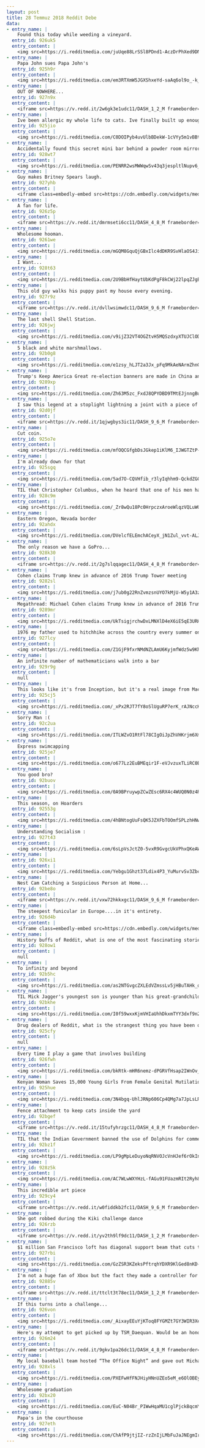 ```yaml
---
layout: post
title: 28 Temmuz 2018 Reddit Debe
data:
- entry_name: |
    Found this today while weeding a vineyard.
  entry_id: 926uk5
  entry_content: |
    <img src=https://i.redditmedia.com/juUqe88LrSSl8PDnd1-AczDrPhXed9DNjgQ51AKD40Y.jpg?s=8c3c8e1e877a83db39797914e86b35b8 frameborder=0>
- entry_name: |
    Papa John sues Papa John's
  entry_id: 925h9r
  entry_content: |
    <img src=https://i.redditmedia.com/em3RTXmW5JGXShxeYd-saAq6ol9o_-k_-EMB9uAG6HM.jpg?s=64f2ac6c9b8be077f1374e095cc3d16a frameborder=0>
- entry_name: |
    OUT OF NOWHERE...
  entry_id: 927n9x
  entry_content: |
    <iframe src=https://v.redd.it/2w6gk3e1udc11/DASH_1_2_M frameborder=0></iframe>
- entry_name: |
    Ive been allergic my whole life to cats. Ive finally built up enough of an immunity through injections. Reddit, please welcome my first rescue kitty, Legolas.
  entry_id: 925jio
  entry_content: |
    <img src=https://i.redditmedia.com/C0DOIPyb4uvUlbBDekW-1cVYy5m1vBBtznBjyQ-pX3M.jpg?s=3ef17424414bb13e1c9549dd78da79d6 frameborder=0>
- entry_name: |
    Accidentally found this secret mini bar behind a powder room mirror at a friend’s house
  entry_id: 928wt7
  entry_content: |
    <img src=https://i.redditmedia.com/PENRR2wsMWWqwSv43q3jespltlNupv6_Nb_MpTU_rlQ.jpg?s=138985af97a45fa39fbc962873a16ca8 frameborder=0>
- entry_name: |
    Guy makes Britney Spears laugh.
  entry_id: 927yhb
  entry_content: |
    <iframe class=embedly-embed src=https://cdn.embedly.com/widgets/media.html?src=https%3A%2F%2Fwww.youtube.com%2Fembed%2Fc_sXhn8Omn8%3Ffeature%3Doembed&url=http%3A%2F%2Fwww.youtube.com%2Fwatch%3Fv%3Dc_sXhn8Omn8&image=https%3A%2F%2Fi.ytimg.com%2Fvi%2Fc_sXhn8Omn8%2Fhqdefault.jpg&key=522baf40bd3911e08d854040d3dc5c07&type=text%2Fhtml&schema=youtube width=600 height=338 scrolling=no frameborder=0 allow=autoplay; fullscreen allowfullscreen=true></iframe>
- entry_name: |
    A fan for life.
  entry_id: 926z5p
  entry_content: |
    <iframe src=https://v.redd.it/dmrmseti6cc11/DASH_4_8_M frameborder=0></iframe>
- entry_name: |
    Wholesome hooman.
  entry_id: 9261we
  entry_content: |
    <img src=https://i.redditmedia.com/mGQM8GquQjGBxIlc4dDKR9SvHlaOS4JidD3N3M9sFWw.jpg?s=3b174fedeb55b8fd99e7478d0da6cbb9 frameborder=0>
- entry_name: |
    I Want...
  entry_id: 928t63
  entry_content: |
    <img src=https://i.redditmedia.com/2U9BbHfHaytUbKdPgF8kCWj22lpqZJgE9GYGj55lMPw.jpg?s=becbe32922282169c58b139ffd4cebf7 frameborder=0>
- entry_name: |
    This old guy walks his puppy past my house every evening.
  entry_id: 927r9z
  entry_content: |
    <iframe src=https://v.redd.it/dvllwsimwdc11/DASH_9_6_M frameborder=0></iframe>
- entry_name: |
    The last shell Shell Station.
  entry_id: 926jwj
  entry_content: |
    <img src=https://i.redditmedia.com/v9ijZ32VT4OGZtvH5MQSzdxyXTUJClODZfbusaKKIU0.jpg?s=6807e0bbdc3adb3f79718c581187b003 frameborder=0>
- entry_name: |
    5 black and white marshmallows.
  entry_id: 92b0g8
  entry_content: |
    <img src=https://i.redditmedia.com/e1zsy_hLJT2a3Jx_pFq9MkAeNArmZhnGbLzwnLUNUNo.jpg?s=8305529d0a4f9606fa62e6bfea04dfa3 frameborder=0>
- entry_name: |
    Trump's Keep America Great re-election banners are made in China and were mass produced to avoid trade war tariffs
  entry_id: 9289xp
  entry_content: |
    <img src=https://i.redditmedia.com/Zh63M5zc_FxdJ8QPYDBD9TMtEJjnngBuG1J3mMTT1HA.jpg?s=dba188bbf18c5a349d5b10b849ebe5a4 frameborder=0>
- entry_name: |
    I saw this legend at a stoplight lightning a joint with a piece of glass. I will never be as rad as this guy.
  entry_id: 92d0jf
  entry_content: |
    <iframe src=https://v.redd.it/1qjwgbys3ic11/DASH_9_6_M frameborder=0></iframe>
- entry_name: |
    Cut coin.
  entry_id: 925o7e
  entry_content: |
    <img src=https://i.redditmedia.com/mfOQCGfgbDsJGkep1iKlM6_IJWGTZtP-UmVUvKQZ26A.jpg?s=6b664a52610689a2174fe38c12110e0f frameborder=0>
- entry_name: |
    I'm already down for that
  entry_id: 925sgq
  entry_content: |
    <img src=https://i.redditmedia.com/5ad7O-CQVHfib_r3lyIqhhm9-QckdZGCmKyoy6lIlFw.png?s=28b4fbc28373429f8f9cb8aeee8bd3ea frameborder=0>
- entry_name: |
    TIL that Christopher Columbus, when he heard that one of his men had sighted land in the Americas (earning a lifetime pension for it), claimed that he had seen it the day before but simply not bothered to mention it, and was given the pension instead.
  entry_id: 928c9m
  entry_content: |
    <img src=https://i.redditmedia.com/_Zr8wQu18Pc0HrpczxAroeWlqzVQLuWGzFiP_IsygF4.jpg?s=02656c99171b3693aa3eb0cc69697671 frameborder=0>
- entry_name: |
    Eastern Oregon, Nevada border
  entry_id: 92ahdx
  entry_content: |
    <img src=https://i.redditmedia.com/DVelcfELEmchACeyX_jN1Zul_vvt-ALJ8yshhwLiGWs.jpg?s=9183088f60f5d0cc9d6651b990753e3f frameborder=0>
- entry_name: |
    The only reason we have a GoPro...
  entry_id: 928k30
  entry_content: |
    <iframe src=https://v.redd.it/2g7slqqagec11/DASH_4_8_M frameborder=0></iframe>
- entry_name: |
    Cohen claims Trump knew in advance of 2016 Trump Tower meeting
  entry_id: 9282sl
  entry_content: |
    <img src=https://i.redditmedia.com/j7ub0g22RnZvmzsnUYO7kMjU-W5y1A3z99N3eHiS93s.jpg?s=4f6d2abedca5a5e6146d5d757089f12c frameborder=0>
- entry_name: |
    Megathread: Michael Cohen claims Trump knew in advance of 2016 Trump Tower meeting
  entry_id: 9289mr
  entry_content: |
    <img src=https://i.redditmedia.com/UkTsigjrchwDxLMNXlD4eX6iE5qE3URHFRwn5WgMygc.jpg?s=0e27a3002dc2b2e7d8a8f3d415853406 frameborder=0>
- entry_name: |
    1976 my father used to hitchhike across the country every summer once school let out and would return before school started the following year. I believe he did this for about 3-4 years after high school as well
  entry_id: 927lcy
  entry_content: |
    <img src=https://i.redditmedia.com/Z1GjF9fxrNMdNZLAmU6KyjmfWdz5w9KhWKD5xpqJg8Q.jpg?s=05294b3b91c47b92707a0bad443cffd8 frameborder=0>
- entry_name: |
    An infinite number of mathematicians walk into a bar
  entry_id: 929r9g
  entry_content: |
    null
- entry_name: |
    This looks like it's from Inception, but it's a real image from Macau
  entry_id: 925cj5
  entry_content: |
    <img src=https://i.redditmedia.com/_xPx2RJT7fY8oSlUguRP7erK_rAJNccKgvWms35lNpg.jpg?s=7507f272cf69357d623cce2225efc765 frameborder=0>
- entry_name: |
    Sorry Man :(
  entry_id: 92c2ua
  entry_content: |
    <img src=https://i.redditmedia.com/ITLWZvO1RtFl78CIgOiJpZhVHKrjm6XmujyWZ4MkZOM.jpg?s=d736fffe1bae6eab59f681d468817819 frameborder=0>
- entry_name: |
    Express swimcapping
  entry_id: 925je7
  entry_content: |
    <img src=https://i.redditmedia.com/o677Lz2EuBMEqir1F-eVJvzuxTLiRC0BagwoL1Fllkg.gif?fm=jpg&s=dc66dab33719270018c3531de256e55f frameborder=0>
- entry_name: |
    You good bro?
  entry_id: 92buov
  entry_content: |
    <img src=https://i.redditmedia.com/0A9BPruywpZCwZEsc6RX4c4WUQ0N0z4RyPRC3HOXQR4.jpg?s=4aa8107035d27e3ed2fb158b32f3010c frameborder=0>
- entry_name: |
    This season, on Hoarders
  entry_id: 92553g
  entry_content: |
    <img src=https://i.redditmedia.com/4hBNtogUuFsQK5JZXFbTOOmfSPLzhHNwv89drBjU8P0.jpg?s=a5e143a7c870346c3dbea6a157f116e4 frameborder=0>
- entry_name: |
    Understanding Socialism :
  entry_id: 927t43
  entry_content: |
    <img src=https://i.redditmedia.com/6sLpVsJctZ0-5vxR9GvgcUkVPhxQKeAWbWVQ5ItdVKg.jpg?s=b420355428ae107e35d529db068094d5 frameborder=0>
- entry_name: |
  entry_id: 926xi1
  entry_content: |
    <img src=https://i.redditmedia.com/Yebgu1Ghzt37Ldix4P3_YuMurvSv3ZbcT8ilejcSG5U.jpg?s=8883003fe56d2bbcfc97030ceddcaadb frameborder=0>
- entry_name: |
    Nest Cam Catching a Suspicious Person at Home...
  entry_id: 92be8o
  entry_content: |
    <iframe src=https://v.redd.it/vxw72hkkxgc11/DASH_9_6_M frameborder=0></iframe>
- entry_name: |
    The steepest funicular in Europe....in it's entirety.
  entry_id: 926d4b
  entry_content: |
    <iframe class=embedly-embed src=https://cdn.embedly.com/widgets/media.html?src=https%3A%2F%2Fgfycat.com%2Fifr%2FGenerousVictoriousHatchetfish&url=https%3A%2F%2Fgfycat.com%2FGenerousVictoriousHatchetfish&image=https%3A%2F%2Fthumbs.gfycat.com%2FGenerousVictoriousHatchetfish-size_restricted.gif&key=522baf40bd3911e08d854040d3dc5c07&type=text%2Fhtml&schema=gfycat width=600 height=750 scrolling=no frameborder=0 allow=autoplay; fullscreen allowfullscreen=true></iframe>
- entry_name: |
    History buffs of Reddit, what is one of the most fascinating stories you've learned that no one seems to talk about and can't be found in textbooks?
  entry_id: 928ow1
  entry_content: |
    null
- entry_name: |
    To infinity and beyond
  entry_id: 92b5hc
  entry_content: |
    <img src=https://i.redditmedia.com/as2NTGvgcZXLEdVZmssLv5jHBuTAHk_o_sf9Eqr4z0w.jpg?s=1490227b82e37b043ddfe5dfe7c1f8aa frameborder=0>
- entry_name: |
    TIL Mick Jagger's youngest son is younger than his great-grandchild
  entry_id: 92bkhe
  entry_content: |
    <img src=https://i.redditmedia.com/I0f59wxxKjmVHIaUhhDkxmTYY3dxf9n2fwhn7Pu3oss.jpg?s=2e275183ad0ff7f141669ca0c55e9764 frameborder=0>
- entry_name: |
    Drug dealers of Reddit, what is the strangest thing you have been offered in compensation for drugs?
  entry_id: 925cfy
  entry_content: |
    null
- entry_name: |
    Every time I play a game that involves building
  entry_id: 926fwh
  entry_content: |
    <img src=https://i.redditmedia.com/bkRtk-mHR6nemz-dPGRVfHsap2IWnOv_q1wZl-ldzXU.png?s=e324d40c83f0113332b0b12f9d59060a frameborder=0>
- entry_name: |
    Kenyan Woman Saves 15,000 Young Girls From Female Genital Mutilation
  entry_id: 925hue
  entry_content: |
    <img src=https://i.redditmedia.com/3N4bgq-UhlJRNp606Cp4QMg7a7JpLsLR_7q-fscTvsw.jpg?s=ca7652e4a800a74cc2591f1902b63561 frameborder=0>
- entry_name: |
    Fence attachment to keep cats inside the yard
  entry_id: 92bgef
  entry_content: |
    <iframe src=https://v.redd.it/15tufyhrzgc11/DASH_4_8_M frameborder=0></iframe>
- entry_name: |
    TIL that the Indian Government banned the use of Dolphins for commercial entertainment, calling them ‘non-human persons’, and declaring that it would be morally unacceptable to capture them for entertainment.
  entry_id: 92bz1f
  entry_content: |
    <img src=https://i.redditmedia.com/LP9gMpLeDuyoNqRNVOJcVnHJef6rOkInRiTL08g_SZY.jpg?s=5e7d81ef28bbcbf8a89a36507a63fb8f frameborder=0>
- entry_name: |
  entry_id: 928z5k
  entry_content: |
    <img src=https://i.redditmedia.com/AC7WLwWXYHzL-fAGu91FUazmRIt2Ryh8dW2IMuL7ugE.jpg?s=c1e76563a99a7f5e893da1721ac67cb9 frameborder=0>
- entry_name: |
    This incredible art piece
  entry_id: 929cy4
  entry_content: |
    <iframe src=https://v.redd.it/w0fiddkb2fc11/DASH_9_6_M frameborder=0></iframe>
- entry_name: |
    She got robbed during the Kiki challenge dance
  entry_id: 926rzb
  entry_content: |
    <iframe src=https://v.redd.it/yv2th9lf9dc11/DASH_1_2_M frameborder=0></iframe>
- entry_name: |
    $1 million San Francisco loft has diagonal support beam that cuts through the middle of the kitchen
  entry_id: 927rbi
  entry_content: |
    <img src=https://i.redditmedia.com/GzZSR3KZeksPftrqhYDXR9KlGed8nKD-PYeCkVzZRDs.jpg?s=053ed2a16d5358ec9393549f20d0e13e frameborder=0>
- entry_name: |
    I'm not a huge fan of Xbox but the fact they made a controller for the differently abled that they can actually open is pretty cool.
  entry_id: 92885v
  entry_content: |
    <iframe src=https://v.redd.it/ttclt3t78ec11/DASH_1_2_M frameborder=0></iframe>
- entry_name: |
    If this turns into a challenge...
  entry_id: 926von
  entry_content: |
    <img src=https://i.redditmedia.com/_AixayEEuYjKToq8FYGMZt7GY3WIR3XejgYbWTYVuOo.jpg?s=cacae9a526bf9cbb5e925ccaabdb7055 frameborder=0>
- entry_name: |
    Here's my attempt to get picked up by TSM_Daequan. Would be an honor to try out for TSM. Hope you all enjoy.
  entry_id: 926m24
  entry_content: |
    <iframe src=https://v.redd.it/9gkv1pa26dc11/DASH_4_8_M frameborder=0></iframe>
- entry_name: |
    My local baseball team hosted “The Office Night” and gave out Michael Scott bobble heads. I dressed accordingly...
  entry_id: 928xls
  entry_content: |
    <img src=https://i.redditmedia.com/PXEFwHfFNJHiyHNnUZEo5eM_e6OlOBEyLsnka2qgk0E.jpg?s=7b76f3cf99c27ae3803a0f4abdc4aa03 frameborder=0>
- entry_name: |
    Wholesome graduation
  entry_id: 92bx20
  entry_content: |
    <img src=https://i.redditmedia.com/EuC-N04Br_PIWwHqaMU1cglPjckBqcmY5aEIoMrHH8w.jpg?s=24b82cd00149b61e6728e30a2d871465 frameborder=0>
- entry_name: |
    Papa's in the courthouse
  entry_id: 927eth
  entry_content: |
    <img src=https://i.redditmedia.com/ChAfP9jtjIZ-rzZnIjLMbFuJaJNEgmIrG8P7Epx_5Ak.jpg?s=9552499bdfef32da25f173f7db667b84 frameborder=0>
---
```

